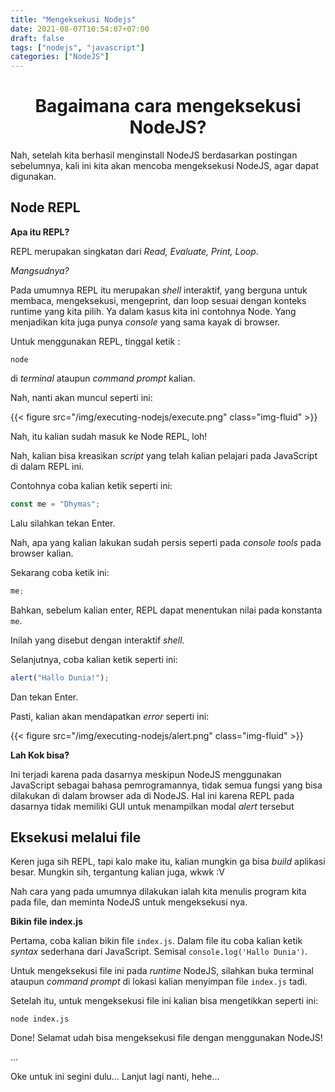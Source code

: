 ```yaml
---
title: "Mengeksekusi Nodejs"
date: 2021-08-07T10:54:07+07:00
draft: false
tags: ["nodejs", "javascript"]
categories: ["NodeJS"]
---
```


# <center> Bagaimana cara mengeksekusi NodeJS? <center>

Nah, setelah kita berhasil menginstall NodeJS berdasarkan postingan sebelumnya, kali ini kita akan mencoba mengeksekusi NodeJS, agar dapat digunakan.

## Node REPL

**Apa itu REPL?**

REPL merupakan singkatan dari _Read, Evaluate, Print, Loop_.

_Mangsudnya?_

Pada umumnya REPL itu merupakan _shell_ interaktif, yang berguna untuk membaca, mengeksekusi, mengeprint, dan loop sesuai dengan konteks runtime yang kita pilih. Ya dalam kasus kita ini contohnya Node. Yang menjadikan kita juga punya _console_ yang sama kayak di browser.

Untuk menggunakan REPL, tinggal ketik :

```shell
node
```

di _terminal_ ataupun _command prompt_ kalian.

Nah, nanti akan muncul seperti ini:

{{< figure src="/img/executing-nodejs/execute.png" class="img-fluid" >}}

Nah, itu kalian sudah masuk ke Node REPL, loh!

Nah, kalian bisa kreasikan _script_ yang telah kalian pelajari pada JavaScript di dalam REPL ini.

Contohnya coba kalian ketik seperti ini:

```javascript
const me = "Dhymas";
```

Lalu silahkan tekan Enter.

Nah, apa yang kalian lakukan sudah persis seperti pada _console tools_ pada browser kalian.

Sekarang coba ketik ini:

```javascript
me;
```

Bahkan, sebelum kalian enter, REPL dapat menentukan nilai pada konstanta `me`.

Inilah yang disebut dengan interaktif _shell_.

Selanjutnya, coba kalian ketik seperti ini:

```javascript
alert("Hallo Dunia!");
```

Dan tekan Enter.

Pasti, kalian akan mendapatkan _error_ seperti ini:

{{< figure src="/img/executing-nodejs/alert.png" class="img-fluid" >}}

**Lah Kok bisa?**

Ini terjadi karena pada dasarnya meskipun NodeJS menggunakan JavaScript sebagai bahasa pemrogramannya, tidak semua fungsi yang bisa dilakukan di dalam browser ada di NodeJS. Hal ini karena REPL pada dasarnya tidak memiliki GUI untuk menampilkan modal _alert_ tersebut

## Eksekusi melalui file

Keren juga sih REPL, tapi kalo make itu, kalian mungkin ga bisa _build_ aplikasi besar. Mungkin sih, tergantung kalian juga, wkwk :V

Nah cara yang pada umumnya dilakukan ialah kita menulis program kita pada file, dan meminta NodeJS untuk mengeksekusi nya.

**Bikin file index.js**

Pertama, coba kalian bikin file `index.js`. Dalam file itu coba kalian ketik _syntax_ sederhana dari JavaScript. Semisal `console.log('Hallo Dunia')`.

Untuk mengeksekusi file ini pada _runtime_ NodeJS, silahkan buka terminal ataupun _command prompt_ di lokasi kalian menyimpan file `index.js` tadi.

Setelah itu, untuk mengeksekusi file ini kalian bisa mengetikkan seperti ini:

```shell
node index.js
```

Done! Selamat udah bisa mengeksekusi file dengan menggunakan NodeJS!

...

Oke untuk ini segini dulu... Lanjut lagi nanti, hehe...
